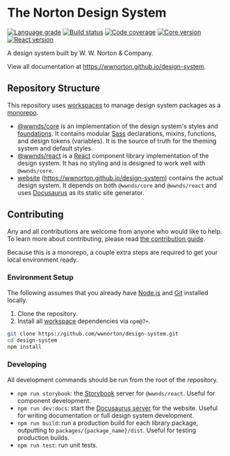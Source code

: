 # The Norton Design System

[![Language grade](https://img.shields.io/lgtm/grade/javascript/github/wwnorton/design-system?label=Code%20quality)](https://lgtm.com/projects/g/wwnorton/design-system/context:javascript)
[![Build status](https://img.shields.io/github/checks-status/wwnorton/design-system/main?label=Checks)](https://github.com/wwnorton/design-system/actions?query=workflow%3AIntegration+branch%3Amain)
[![Code coverage](https://img.shields.io/codecov/c/github/wwnorton/design-system?label=Coverage&token=UFQXP4Y1IB)](https://codecov.io/gh/wwnorton/design-system)
[![Core version](https://img.shields.io/npm/v/@wwnds/core?label=%40wwnds%2Fcore)](https://www.npmjs.com/package/@wwnds/core)
[![React version](https://img.shields.io/npm/v/@wwnds/react?label=%40wwnds%2Freact)](https://www.npmjs.com/package/@wwnds/react)

A design system built by W. W. Norton & Company.

View all documentation at https://wwnorton.github.io/design-system.

## Repository Structure

This repository uses [workspaces](https://docs.npmjs.com/cli/v7/using-npm/workspaces) to manage design system packages as a [monorepo](https://en.wikipedia.org/wiki/Monorepo).

- [@wwnds/core](packages/core) is an implementation of the design system's styles and [foundations](https://wwnorton.github.io/design-system/docs/foundations).
  It contains modular [Sass](https://sass-lang.com/) declarations, mixins, functions, and design tokens (variables).
  It is the source of truth for the theming system and default styles.
- [@wwnds/react](packages/react) is a [React](https://reactjs.org/) component library implementation of the design system.
  It has no styling and is designed to work well with `@wwnds/core`.
- [website](website) (https://wwnorton.github.io/design-system) contains the actual design system.
  It depends on both `@wwnds/core` and `@wwnds/react` and uses [Docusaurus](https://v2.docusaurus.io/) as its static site generator.

## Contributing

Any and all contributions are welcome from anyone who would like to help.
To learn more about contributing, please read [the contribution guide](CONTRIBUTING.md).

Because this is a monorepo, a couple extra steps are required to get your local environment ready.

### Environment Setup

The following assumes that you already have [Node.js](https://nodejs.org/en/) and [Git](https://git-scm.com/) installed locally.

1. Clone the repository.
2. Install all [workspace](https://docs.npmjs.com/cli/v7/using-npm/workspaces) dependencies via `npm@7+`.

```sh
git clone https://github.com/wwnorton/design-system.git
cd design-system
npm install
```

### Developing

All development commands should be run from the root of the repository.

- `npm run storybook`: the [Storybook](https://storybook.js.org/) server for `@wwnds/react`.
  Useful for component development.
- `npm run dev:docs`: start the [Docusaurus server](https://v2.docusaurus.io/docs/cli) for the website.
  Useful for writing documentation or full design system development.
- `npm run build`: run a production build for each library package, outputting to `packages/{package_name}/dist`.
  Useful for testing production builds.
- `npm run test`: run unit tests.
